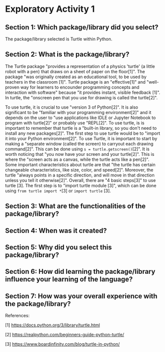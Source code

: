 # Exploratory Activity 1

## Section 1: Which package/library did you select?
   The package/library selected is Turtle within Python.
## Section 2:  What is the package/library?
   The Turtle package "provides a representation of a physics 'turtle' (a little robot with a pen) that draws on a sheet of paper on the floor[1]". The package "was originally created as an educational tool, to be used by teachers in the classroom [1]". Turtle package is an "effective[1]" and "well-proven way for learners to encounder programming concepts and interaction with software" because "it provides instant, visible feedback [1]". In turtle, the "onscreen pen that you use for drawing is called the turtle[2]". 
   
   To use turtle, it is crucial to use "version 3 of Python[2]". It is also significant to be "familiar with your programming environment[2]" and it depends on the user to "use applications like IDLE or Jupyter Notebook to program with turtle[2]" or probably use "REPL[2]". To use turtle, is is important to remember that turtle is a "built-in library, so you don't need to install any new packages[2]". The first step to use turtle would be to "import it into your Python environment[2]". To use Turtle, it is important to start by making a "separate window (called the screen) to carryout each drawing command[2]". This can be done using `s = turtle.getscreen()`[2]". It is worth noticing that "you now have your screen and your turtle[2]". This is where the "screen acts as a canvas, while the turtle acts like a pen[2]". Some important characteristics about turtle are that "the turtle has certain changeable characteristics, like size, color, and speed[2]". Moreover, the turtle "always points in a specific direction, and will move in that direction unless you tell it otherwise[2]".  Overall, there are "4 basic steps[3]" to use turtle [3]. The first step is to "import turtle module [3]", which can be done using `from turtle import *`[3] or `import turtle` [3]. 

## Section 3: What are the functionalities of the package/library?

## Section 4: When was it created?

## Section 5: Why did you select this package/library?

## Section 6: How did learning the package/library influence your learning of the language?

## Section 7: How was your overall experience with the package/library?






References:

[1] https://docs.python.org/3/library/turtle.html 

[2] https://realpython.com/beginners-guide-python-turtle/ 

[3] https://www.boardinfinity.com/blog/turtle-in-python/





















   
